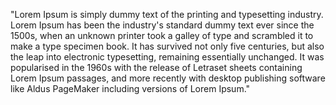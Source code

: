 "Lorem Ipsum is simply dummy text of the printing and typesetting industry. Lorem Ipsum has been the industry's standard dummy text ever since the 1500s, when an unknown printer took a galley of type and scrambled it to make a type specimen book. It has survived not only five centuries, but also the leap into electronic typesetting, remaining essentially unchanged. It  was popularised in the 1960s with the release of Letraset sheets containing Lorem Ipsum passages, and more recently with desktop publishing software like Aldus PageMaker including versions of Lorem Ipsum."